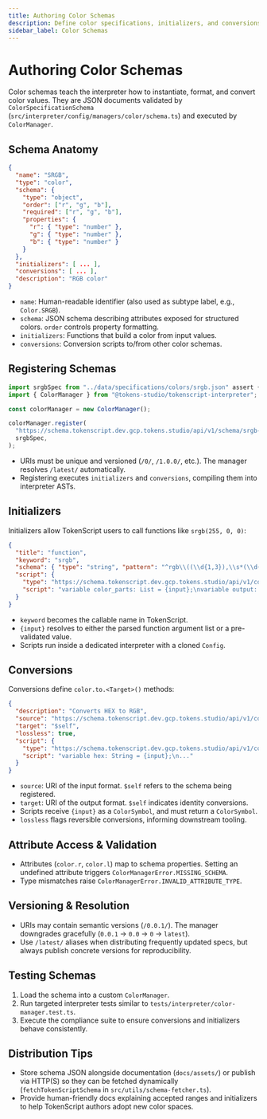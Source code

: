 ```yaml
---
title: Authoring Color Schemas
description: Define color specifications, initializers, and conversions for the TokenScript runtime.
sidebar_label: Color Schemas
---
```


# Authoring Color Schemas

Color schemas teach the interpreter how to instantiate, format, and convert color values. They are JSON documents validated by `ColorSpecificationSchema` (`src/interpreter/config/managers/color/schema.ts`) and executed by `ColorManager`.

## Schema Anatomy

```json
{
  "name": "SRGB",
  "type": "color",
  "schema": {
    "type": "object",
    "order": ["r", "g", "b"],
    "required": ["r", "g", "b"],
    "properties": {
      "r": { "type": "number" },
      "g": { "type": "number" },
      "b": { "type": "number" }
    }
  },
  "initializers": [ ... ],
  "conversions": [ ... ],
  "description": "RGB color"
}
```

- `name`: Human-readable identifier (also used as subtype label, e.g., `Color.SRGB`).
- `schema`: JSON schema describing attributes exposed for structured colors. `order` controls property formatting.
- `initializers`: Functions that build a color from input values.
- `conversions`: Conversion scripts to/from other color schemas.

## Registering Schemas

```ts
import srgbSpec from "../data/specifications/colors/srgb.json" assert { type: "json" };
import { ColorManager } from "@tokens-studio/tokenscript-interpreter";

const colorManager = new ColorManager();

colorManager.register(
  "https://schema.tokenscript.dev.gcp.tokens.studio/api/v1/schema/srgb-color/0/",
  srgbSpec,
);
```

- URIs must be unique and versioned (`/0/`, `/1.0.0/`, etc.). The manager resolves `/latest/` automatically.
- Registering executes `initializers` and `conversions`, compiling them into interpreter ASTs.

## Initializers

Initializers allow TokenScript users to call functions like `srgb(255, 0, 0)`:

```json
{
  "title": "function",
  "keyword": "srgb",
  "schema": { "type": "string", "pattern": "^rgb\\((\\d{1,3}),\\s*(\\d{1,3}),\\s*(\\d{1,3})\\)$" },
  "script": {
    "type": "https://schema.tokenscript.dev.gcp.tokens.studio/api/v1/core/tokenscript/0/",
    "script": "variable color_parts: List = {input};\nvariable output: Color.SRGB;\noutput.r = color_parts.get(0);\n..."
  }
}
```

- `keyword` becomes the callable name in TokenScript.
- `{input}` resolves to either the parsed function argument list or a pre-validated value.
- Scripts run inside a dedicated interpreter with a cloned `Config`.

## Conversions

Conversions define `color.to.<Target>()` methods:

```json
{
  "description": "Converts HEX to RGB",
  "source": "https://schema.tokenscript.dev.gcp.tokens.studio/api/v1/core/hex-color/0/",
  "target": "$self",
  "lossless": true,
  "script": {
    "type": "https://schema.tokenscript.dev.gcp.tokens.studio/api/v1/core/tokenscript/0/",
    "script": "variable hex: String = {input};\n..."
  }
}
```

- `source`: URI of the input format. `$self` refers to the schema being registered.
- `target`: URI of the output format. `$self` indicates identity conversions.
- Scripts receive `{input}` as a `ColorSymbol`, and must return a `ColorSymbol`.
- `lossless` flags reversible conversions, informing downstream tooling.

## Attribute Access & Validation

- Attributes (`color.r`, `color.l`) map to schema properties. Setting an undefined attribute triggers `ColorManagerError.MISSING_SCHEMA`.
- Type mismatches raise `ColorManagerError.INVALID_ATTRIBUTE_TYPE`.

## Versioning & Resolution

- URIs may contain semantic versions (`/0.0.1/`). The manager downgrades gracefully (`0.0.1` → `0.0` → `0` → `latest`).
- Use `/latest/` aliases when distributing frequently updated specs, but always publish concrete versions for reproducibility.

## Testing Schemas

1. Load the schema into a custom `ColorManager`.
2. Run targeted interpreter tests similar to `tests/interpreter/color-manager.test.ts`.
3. Execute the compliance suite to ensure conversions and initializers behave consistently.

## Distribution Tips

- Store schema JSON alongside documentation (`docs/assets/`) or publish via HTTP(S) so they can be fetched dynamically (`fetchTokenScriptSchema` in `src/utils/schema-fetcher.ts`).
- Provide human-friendly docs explaining accepted ranges and initializers to help TokenScript authors adopt new color spaces.

